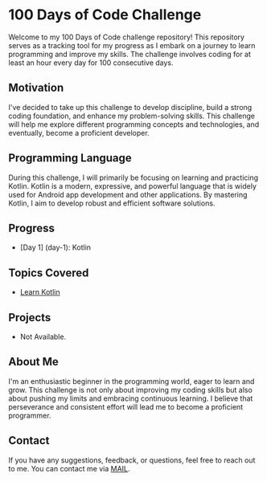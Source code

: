 # 100 Days of Code Challenge

Welcome to my 100 Days of Code challenge repository! This repository serves as a tracking tool for my progress as I embark on a journey to learn programming and improve my skills. The challenge involves coding for at least an hour every day for 100 consecutive days.

## Motivation
I've decided to take up this challenge to develop discipline, build a strong coding foundation, and enhance my problem-solving skills. This challenge will help me explore different programming concepts and technologies, and eventually, become a proficient developer.

## Programming Language
During this challenge, I will primarily be focusing on learning and practicing Kotlin. Kotlin is a modern, expressive, and powerful language that is widely used for Android app development and other applications. By mastering Kotlin, I aim to develop robust and efficient software solutions.

## Progress
- [Day 1] (day-1): Kotlin

## Topics Covered
- [Learn Kotlin](https://github.com/Nomans-Craft/LearnKotlin.git)

## Projects
[//]: # (- [Personal Project] &#40;project-1/&#41;: Project name and brief description.)
- Not Available.

## About Me 
I'm an enthusiastic beginner in the programming world, eager to learn and grow. This challenge is not only about improving my coding skills but also about pushing my limits and embracing continuous learning. I believe that perseverance and consistent effort will lead me to become a proficient programmer.

## Contact
If you have any suggestions, feedback, or questions, feel free to reach out to me. You can contact me via [MAIL](mailto:mr.noman1971@gmail.com).

